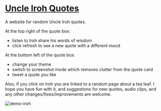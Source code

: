 # [Uncle Iroh Quotes](https://www.irohquotes.app/)  

A website for random Uncle Iroh quotes.  

At the top right of the quote box:

- listen to Iroh share his words of wisdom
- click refresh to see a new quote with a different mood  

At the bottom left of the quote box:  

- change your theme
- switch to screenshot mode which removes clutter from the quote card
- tweet a quote you like

Also, if you click on Iroh you are linked to a random page about a tea leaf. I hope you have fun with it, and suggestions for new quotes, audio clips, and any other changes/fixes/improvements are welcome.

![demo-iroh](https://github.com/loganvrankovic/irohquotes/assets/145373422/ba5d8856-623a-4ec4-9366-6010cc6e83b8)
